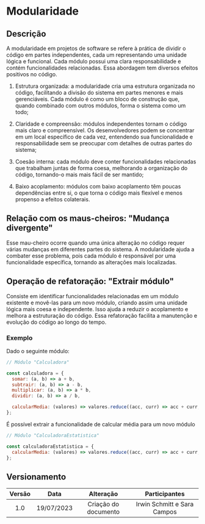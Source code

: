 # Modularidade

## Descrição

A modularidade em projetos de software se refere à prática de dividir o código em partes independentes, cada um representando uma unidade lógica e funcional. Cada módulo possui uma clara responsabilidade e contém funcionalidades relacionadas. Essa abordagem tem diversos efeitos positivos no código.

1. Estrutura organizada: a modularidade cria uma estrutura organizada no código, facilitando a divisão do sistema em partes menores e mais gerenciáveis. Cada módulo é como um bloco de construção que, quando combinado com outros módulos, forma o sistema como um todo;

2. Claridade e compreensão: módulos independentes tornam o código mais claro e compreensível. Os desenvolvedores podem se concentrar em um local específico de cada vez, entendendo sua funcionalidade e responsabilidade sem se preocupar com detalhes de outras partes do sistema;

3. Coesão interna: cada módulo deve conter funcionalidades relacionadas que trabalham juntas de forma coesa, melhorando a organização do código, tornando-o mais mais fácil de ser mantido;

4. Baixo acoplamento: módulos com baixo acoplamento têm poucas dependências entre si, o que torna o código mais flexível e menos propenso a efeitos colaterais.

## Relação com os maus-cheiros: "Mudança divergente"

Esse mau-cheiro ocorre quando uma única alteração no código requer várias mudanças em diferentes partes do sistema. A modularidade ajuda a combater esse problema, pois cada módulo é responsável por uma funcionalidade específica, tornando as alterações mais localizadas.

## Operação de refatoração: "Extrair módulo"

Consiste em identificar funcionalidades relacionadas em um módulo existente e movê-las para um novo módulo, criando assim uma unidade lógica mais coesa e independente. Isso ajuda a reduzir o acoplamento e melhora a estruturação do código. Essa refatoração facilita a manutenção e evolução do código ao longo do tempo.

### Exemplo

Dado o seguinte módulo:

```js
// Módulo "Calculadora"

const calculadora = {
  somar: (a, b) => a + b,
  subtrair: (a, b) => a - b,
  multiplicar: (a, b) => a * b,
  dividir: (a, b) => a / b,

  calcularMedia: (valores) => valores.reduce((acc, curr) => acc + curr, 0) / valores.length,
};
```

É possível extrair a funcionalidade de calcular média para um novo módulo

```js
// Módulo "CalculadoraEstatistica"

const calculadoraEstatistica = {
  calcularMedia: (valores) => valores.reduce((acc, curr) => acc + curr, 0) / valores.length,
};
```

## Versionamento

| Versão |    Data    |      Alteração       |        Participantes        |
| :----: | :--------: | :------------------: | :-------------------------: |
|  1.0   | 19/07/2023 | Criação do documento | Irwin Schmitt e Sara Campos |
